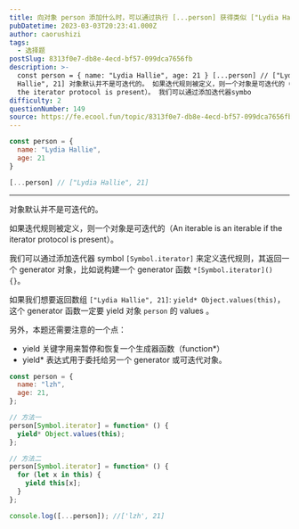 ```yaml
---
title: 向对象 person 添加什么时，可以通过执行 [...person] 获得类似 ["Lydia Hallie", 21] 的输出？
pubDatetime: 2023-03-03T20:23:41.000Z
author: caorushizi
tags:
  - 选择题
postSlug: 8313f0e7-db8e-4ecd-bf57-099dca7656fb
description: >-
  const person = { name: "Lydia Hallie", age: 21 } [...person] // ["Lydia
  Hallie", 21] 对象默认并不是可迭代的。 如果迭代规则被定义，则一个对象是可迭代的（An iterable is an iterable if
  the iterator protocol is present）。 我们可以通过添加迭代器symbo
difficulty: 2
questionNumber: 149
source: https://fe.ecool.fun/topic/8313f0e7-db8e-4ecd-bf57-099dca7656fb
---
```


```javascript
const person = {
  name: "Lydia Hallie",
  age: 21
}

[...person] // ["Lydia Hallie", 21]
```

---

对象默认并不是可迭代的。

如果迭代规则被定义，则一个对象是可迭代的（An iterable is an iterable if the iterator protocol is present）。

我们可以通过添加迭代器 symbol `[Symbol.iterator]` 来定义迭代规则，其返回一个 generator 对象，比如说构建一个 generator 函数 `*[Symbol.iterator]() {}`。

如果我们想要返回数组 `["Lydia Hallie", 21]`: `yield* Object.values(this)`，这个 generator 函数一定要 yield 对象 `person` 的 values 。

另外，本题还需要注意的一个点：

- yield 关键字用来暂停和恢复一个生成器函数（function\*）
- yield\* 表达式用于委托给另一个 generator 或可迭代对象。

```js
const person = {
  name: "lzh",
  age: 21,
};

// 方法一
person[Symbol.iterator] = function* () {
  yield* Object.values(this);
};

// 方法二
person[Symbol.iterator] = function* () {
  for (let x in this) {
    yield this[x];
  }
};

console.log([...person]); //['lzh', 21]
```
